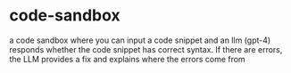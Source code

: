 # code-sandbox
a code sandbox where you can input a code snippet and an llm (gpt-4) responds whether the code snippet has correct syntax. If there are errors, the LLM provides a fix and explains where the errors come from
